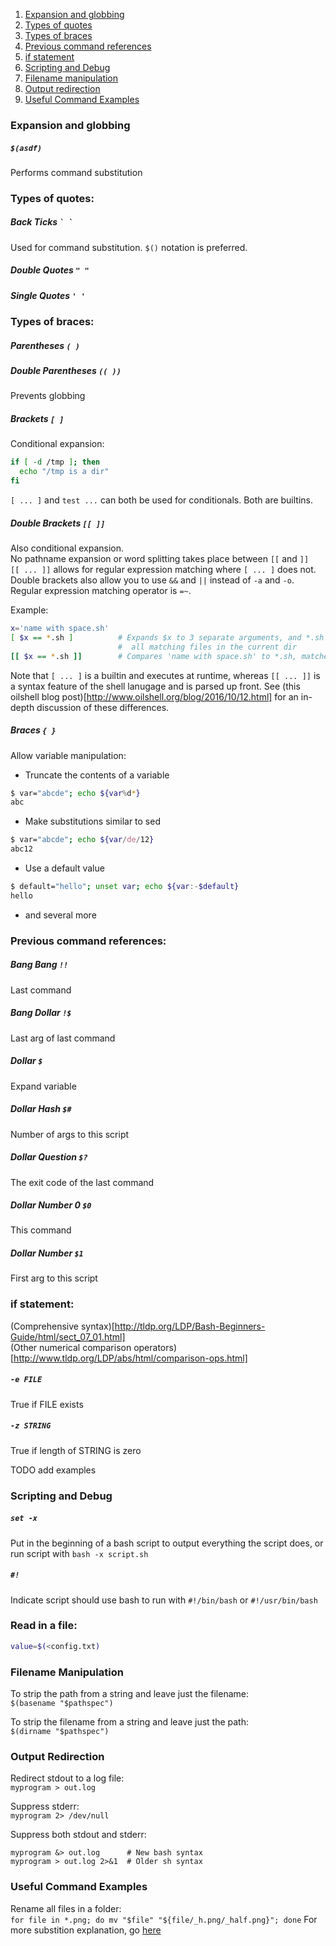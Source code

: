 1. [Expansion and globbing](#expansion-and-globbing)
2. [Types of quotes](#types-of-quotes)
3. [Types of braces](#types-of-braces) 
4. [Previous command references](#previous-command-references)
5. [if statement](#if-statement)
6. [Scripting and Debug](#scripting-and-debug)
7. [Filename manipulation](#filename-manipulation)
8. [Output redirection](#output-redirection)
9. [Useful Command Examples](#useful-command-examples)

### Expansion and globbing  

##### `$(asdf)` 
Performs command substitution 


### Types of quotes:  
##### Back Ticks  `` ` ` ``  
Used for command substitution.  `$()` notation is preferred.

##### Double Quotes `" "`   
##### Single Quotes `' '`    


### Types of braces:  
##### Parentheses `( )`  

##### Double Parentheses `(( ))`  
  Prevents globbing  
  
##### Brackets `[ ]`  
Conditional expansion:   
```bash
if [ -d /tmp ]; then
  echo "/tmp is a dir"
fi
```

`[ ... ]` and `test ...` can both be used for conditionals. Both are builtins.  
  
  
##### Double Brackets `[[ ]]`  
Also conditional expansion.  
No pathname expansion or word splitting takes place between `[[` and `]]`  
`[[ ... ]]` allows for regular expression matching where `[ ... ]` does not.  
Double brackets also allow you to use `&&` and `||` instead of `-a` and `-o`.  
Regular expression matching operator is `=~`.  
  
Example:  
```bash
x='name with space.sh'
[ $x == *.sh ]          # Expands $x to 3 separate arguments, and *.sh to
                        #  all matching files in the current dir
[[ $x == *.sh ]]        # Compares 'name with space.sh' to *.sh, matches
```
Note that `[ ... ]` is a builtin and executes at runtime, whereas `[[ ... ]]` is a syntax feature of the shell lanugage and is parsed up front.  See (this oilshell blog post)[http://www.oilshell.org/blog/2016/10/12.html] for an in-depth discussion of these differences.  
  
##### Braces `{ }`  
Allow variable manipulation:  
* Truncate the contents of a variable
```bash
$ var="abcde"; echo ${var%d*}
abc
```

* Make substitutions similar to sed
```bash
$ var="abcde"; echo ${var/de/12}
abc12
``` 

* Use a default value
```bash
$ default="hello"; unset var; echo ${var:-$default}
hello
``` 

* and several more

  
### Previous command references:  
##### Bang Bang `!!`  
  Last command  
  
##### Bang Dollar `!$`  
  Last arg of last command  
  
##### Dollar `$`  
  Expand variable  
  
##### Dollar Hash `$#`   
  Number of args to this script  
  
##### Dollar Question `$?`    
  The exit code of the last command  
  
##### Dollar Number 0 `$0`  
  This command  
  
##### Dollar Number `$1`   
  First arg to this script  
  


### if statement:  
(Comprehensive syntax)[http://tldp.org/LDP/Bash-Beginners-Guide/html/sect_07_01.html]   
(Other numerical comparison
operators)[http://www.tldp.org/LDP/abs/html/comparison-ops.html]   
  
##### `-e FILE`  
  True if FILE exists  
  
##### `-z STRING`  
  True if length of STRING is zero  

TODO add examples


### Scripting and Debug
##### `set -x`
  Put in the beginning of a bash script to output everything the script does, or run script with `bash -x script.sh`

##### `#!`
  Indicate script should use bash to run with `#!/bin/bash` or `#!/usr/bin/bash`  



### Read in a file:  
```bash  
value=$(<config.txt)  
```  

### Filename Manipulation
To strip the path from a string and leave just the filename:  
`$(basename "$pathspec")`

To strip the filename from a string and leave just the path:  
`$(dirname "$pathspec")`


### Output Redirection
Redirect stdout to a log file:  
`myprogram > out.log`  

Suppress stderr:  
`myprogram 2> /dev/null`  

Suppress both stdout and stderr:
```
myprogram &> out.log      # New bash syntax
myprogram > out.log 2>&1  # Older sh syntax
```


### Useful Command Examples
Rename all files in a folder:  
`for file in *.png; do mv "$file" "${file/_h.png/_half.png}"; done`
  For more substition explanation, go [here](https://www.tldp.org/LDP/abs/html/parameter-substitution.html)

